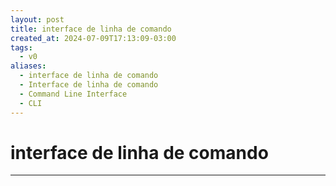 ```yaml
---
layout: post
title: interface de linha de comando
created_at: 2024-07-09T17:13:09-03:00
tags:
  - v0
aliases:
  - interface de linha de comando
  - Interface de linha de comando
  - Command Line Interface
  - CLI
---
```

# interface de linha de comando
---
